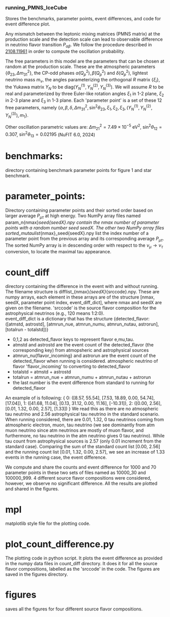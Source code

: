 ### running_PMNS_IceCube
Stores the benchmarks, parameter points, event differences, and code for event difference plot.

Any mismatch between the leptonic mixing matrices (PMNS matrix) at the production scale and the detection scale can lead to observable difference in neutrino flavor transition $P_{\alpha\beta}$. We follow the procedure described in [2108.11961](https://arxiv.org/abs/2108.11961) in order to compute the oscillation probability. 

The free parameters in this model are the parameters that can be chosen at random at the production scale. These are the atmospheric parameters $\{ \theta_{23}, \Delta m^2_{31}\}$, the CP-odd phases $\tilde{\alpha}(Q_p^2), \tilde{\beta}(Q_p^2)$ and $\delta(Q_p^2)$, lightest neutrino mass $m_\nu$, the angles parameterizing the orthogonal $R$ matrix $\{\xi_i\}$,  the Yukawa matrix $Y_N$ to be $\text{diag}(Y_N ^{(1)},Y_N ^{(2)},Y_N ^{(3)})$. We will assume $R$ to be real and parameterized by three Euler-like rotation angles $\xi_1$ in 1-2 plane, $\xi_2$ in 2-3 plane and $\xi_3$ in 1-3 plane. Each 'parameter point' is a set of these 12 free parameters, namely 
$\{\alpha,\beta,\delta,\Delta m^2_{31},\sin^2 \theta_{23},\xi_{1},\xi_{2},\xi_{3}, (Y_N ^{(1)},Y_N ^{(2)},Y_N ^{(3)}),m_1\}$.  

Other oscillation parametric values are:
$\Delta m_{21} ^2 = 7.49\times 10^{-5} ~\text{eV}^2$, $\sin ^2 \theta_{12} = 0.307$, $\sin ^2 \theta_{13} = 0.02195$ (NuFIT 6.0, 2024)


# benchmarks: 
directory containing benchmark parameter points for figure 1 and star benchmark.

# parameter_points: 
Directory containing parameter points and their sorted order based on larger average $P_{\mu\tau}$ at high energy.
Two NumPy array files named param_n{nmax}_seed{seedX}.npy contain the nmax number of parameter points with a random number seed seedX. The other two NumPy array files sorted_mutaulist_{nmax}_seed{seedX}.npy list the index number of a parameter point from the previous array and its corresponding average $P_{\mu\tau}$. The sorted NumPy array is in descending order with respect to the $\nu_\mu \to \nu_\tau$ conversion, to locate the maximal tau appearance.
# count_diff
directory containing the difference in the event with and without running. The filename structure is difflist_{nmax}_{seedX}_{srccode}.npy. These are numpy arrays, each element in these arrays are of the structure [nmax, seedX, parameter point index, event_diff_dict], where nmax and seedX are given on the filename. 'srccode' is the source flavor composition for the astrophysical neutrinos (e.g., 120 means 1:2:0).  
event_diff_dict is a dictionary that has the structure {detected_flavor: ([atmstd, astrostd], [atmrun_nue, atmrun_numu, atmrun_nutau, astrorun], [totalrun - totalstd])}
- 0,1,2 as detected_flavor keys to represent flavor e,mu,tau.
- atmstd and astrostd are the event count of the detected_flavor (the corresponding key) from atmopsheric and astrophysical sources
- atmrun_nu{flavor_incoming} and astrorun are the event count of the detected_flavor when running is considered. atmospheric neutrino of flavor 'flavor_incoming' to converting to detected_flavor
- totalstd = atmstd + astrostd
- totalrun = atmrun_nue + atmrun_numu + atmrun_nutau + astrorun
- the last number is the event difference from standard to running for detected_flavor  

An example of is following:
{
  0: ([8.57, 55.54], [7.53, 18.89, 0.00, 54.74], [17.04]),
  1: ([41.68, 11.04], [0.13, 31.12, 0.00, 11.16], [-10.31]),
  2: ([0.00, 2.56], [0.01, 1.32, 0.00, 2.57], [1.33])
}
We read this as there are no atmospheric tau neutrino and 2.56 astrophysical tau neutrino in the standard scenario. When running considered, there are 0.01, 1.32, 0 tau neutrinos coming from atmospheric electron, muon, tau neutrino (we see dominantly from atm muon neutrino since atm neutrinos are mostly of muon flavor, and furthermore, no tau neutrino in the atm neutrino gives 0 tau neutrino). While tau count from astrophysical sources is 2.57 (only 0.01 increment from the standard case). Comparing the sum of the standard count list [0.00, 2.56] and the running count list [0.01, 1.32, 0.00, 2.57], we see an increase of 1.33 events in the running case, the event difference. 

We compute and share the counts and event difference for 1000 and 70 parameter points in these two sets of files named as 10000_30 and 100000_999. 4 different source flavor compositions were considered, however, we observe no significant difference. All the results are plotted and shared in the figures. 

# mpl 
matplotlib style file for the plotting code.

# plot_count_difference.py 
The plotting code in python script. It plots the event difference as provided in the numpy data files in count_diff directory. It does it for all the source flavor compositions, labelled as the 'srccode' in the code. The figures are saved in the figures directory. 

# figures
saves all the figures for four different source flavor compositions. 
